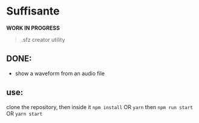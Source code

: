 # Suffisante

**WORK IN PROGRESS**
> .sfz creator utility

## DONE:

- show a waveform from an audio file

## use:

clone the repository,
then inside it `npm install` OR `yarn`
then `npm run start` OR `yarn start` 